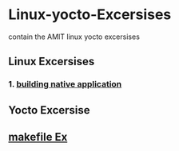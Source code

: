 # Linux-yocto-Excersises
contain the AMIT linux yocto excersises 

## Linux Excersises

### 1. [building native application ](linux/1-building_native_application/Readme.md)



## Yocto Excersise

## [makefile Ex](yocto/makefiles/Readme.md)
